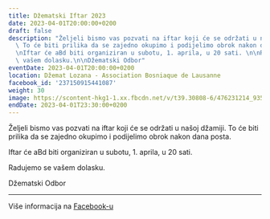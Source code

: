 ```yaml
---
title: Džematski Iftar 2023
date: 2023-04-01T20:00:00+0200
draft: false
description: "Željeli bismo vas pozvati na iftar koji će se održati u našoj džamiji.\
  \ To će biti prilika da se zajedno okupimo i podijelimo obrok nakon dana posta.\n\
  \nIftar će aBd biti organiziran u subotu, 1. aprila, u 20 sati. \n\nRadujemo se\
  \ vašem dolasku.\n\nDžematski Odbor"
eventDate: 2023-04-01T20:00:00+0200
location: Džemat Lozana - Association Bosniaque de Lausanne
facebook_id: '237150915441087'
weight: 30
image: https://scontent-hkg1-1.xx.fbcdn.net/v/t39.30808-6/476231214_935500385377228_3500090740640109385_n.jpg?_nc_cat=101&ccb=1-7&_nc_sid=9e60e4&_nc_ohc=rxET_zFgD_AQ7kNvwGuxXAD&_nc_oc=AdmU-Fov7Is_uasMkpKlf5k-7LMMR-labsJdFDqSUpYdtSN5Vyko4bhFTLKamyq5DYE&_nc_zt=23&_nc_ht=scontent-hkg1-1.xx&edm=ABTKTjYEAAAA&_nc_gid=zYzmkxumWAiGqXWo9GTCqg&oh=00_AfIATDo8c3Z5gffHphzcuMrWnicSnHDITYEFppcfPW8Njg&oe=6827415A
endDate: 2023-04-01T23:30:00+0200
---
```


Željeli bismo vas pozvati na iftar koji će se održati u našoj džamiji. To će biti prilika da se zajedno okupimo i podijelimo obrok nakon dana posta.

Iftar će aBd biti organiziran u subotu, 1. aprila, u 20 sati. 

Radujemo se vašem dolasku.

Džematski Odbor

---

Više informacija na [Facebook-u](https://facebook.com/events/237150915441087)